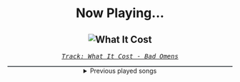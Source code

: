 <div align="center"> 
<h1>Now Playing...</h1>

![What It Cost](https://i.scdn.co/image/ab67616d00001e02e5f6f7ec99735d7b870f18ae)
--
_<samp><a href="https://open.spotify.com/track/0XL8gRZn7tUoYgq9nLZhjU">Track: What It Cost - Bad Omens</a></samp>_

<div style="border: 1px #4B5054 solid"></div>
<details>
  <summary>
    Previous played songs
  </summary>
  <table>
    <thead>
      <tr>
        <th>
          Artist
        </th>
        <th>
          Song
        </th>
        <th>
          Link
        </th>
      </tr>
    </thead>
    <tbody>
      <tr><td>Bad Omens</td><td>What It Cost</td><td><a href="https://open.spotify.com/track/0XL8gRZn7tUoYgq9nLZhjU">https://open.spotify.com/track/0XL8gRZn7tUoYgq9nLZhjU</a></td></tr><tr><td>Bad Omens</td><td>Like A Villain</td><td><a href="https://open.spotify.com/track/0xoyUiHhxVH4gwb0CRgNmg">https://open.spotify.com/track/0xoyUiHhxVH4gwb0CRgNmg</a></td></tr><tr><td>Bad Omens</td><td>ARTIFICIAL SUICIDE</td><td><a href="https://open.spotify.com/track/2Qv8xJzenocwXyGlMU5PaC">https://open.spotify.com/track/2Qv8xJzenocwXyGlMU5PaC</a></td></tr><tr><td>Bad Omens</td><td>Somebody else.</td><td><a href="https://open.spotify.com/track/6FghSTlzBr93mtoBzxvz0A">https://open.spotify.com/track/6FghSTlzBr93mtoBzxvz0A</a></td></tr><tr><td>Bad Omens</td><td>CONCRETE JUNGLE</td><td><a href="https://open.spotify.com/track/6yCysJaY0lFqHnrHvaR4pF">https://open.spotify.com/track/6yCysJaY0lFqHnrHvaR4pF</a></td></tr><tr><td>Disturbed</td><td>Hey You</td><td><a href="https://open.spotify.com/track/4htDVrtEQig7ONhZCkumo9">https://open.spotify.com/track/4htDVrtEQig7ONhZCkumo9</a></td></tr><tr><td>Disturbed</td><td>Feeding the Fire</td><td><a href="https://open.spotify.com/track/33l1p3N7TCrWluW4grQdpv">https://open.spotify.com/track/33l1p3N7TCrWluW4grQdpv</a></td></tr><tr><td>Knox</td><td>Sneakers</td><td><a href="https://open.spotify.com/track/3eLfICfDzCQrP8pOajVGiJ">https://open.spotify.com/track/3eLfICfDzCQrP8pOajVGiJ</a></td></tr><tr><td>Knox</td><td>Sneakers</td><td><a href="https://open.spotify.com/track/3eLfICfDzCQrP8pOajVGiJ">https://open.spotify.com/track/3eLfICfDzCQrP8pOajVGiJ</a></td></tr><tr><td>Unlike Pluto</td><td>Sinking Sand</td><td><a href="https://open.spotify.com/track/2jh2aLkQDrAe3HmzwWVtXr">https://open.spotify.com/track/2jh2aLkQDrAe3HmzwWVtXr</a></td></tr><tr><td>Fabvl</td><td>Cross My Heart Reimagined</td><td><a href="https://open.spotify.com/track/2N5Hlc4bQ1O4rlNRQ0LBrJ">https://open.spotify.com/track/2N5Hlc4bQ1O4rlNRQ0LBrJ</a></td></tr><tr><td>Caliban</td><td>THE SHADOW</td><td><a href="https://open.spotify.com/track/2jSPZh9sNf3qSMlLJrRyZX">https://open.spotify.com/track/2jSPZh9sNf3qSMlLJrRyZX</a></td></tr><tr><td>Celldweller</td><td>Into the Void - Misfit Remix</td><td><a href="https://open.spotify.com/track/04lDp1iHv69KS0TwvaPAOl">https://open.spotify.com/track/04lDp1iHv69KS0TwvaPAOl</a></td></tr><tr><td>Halocene</td><td>Unholy</td><td><a href="https://open.spotify.com/track/2UpTMomuMRLktikLrPFSYw">https://open.spotify.com/track/2UpTMomuMRLktikLrPFSYw</a></td></tr><tr><td>Halocene</td><td>Unholy</td><td><a href="https://open.spotify.com/track/2UpTMomuMRLktikLrPFSYw">https://open.spotify.com/track/2UpTMomuMRLktikLrPFSYw</a></td></tr><tr><td>NF</td><td>Time - Edit</td><td><a href="https://open.spotify.com/track/68Vm2W4oURsPV3121vUZgB">https://open.spotify.com/track/68Vm2W4oURsPV3121vUZgB</a></td></tr><tr><td>Icon For Hire</td><td>Venom</td><td><a href="https://open.spotify.com/track/4cQWvdxRi6IvEQBbgDveQI">https://open.spotify.com/track/4cQWvdxRi6IvEQBbgDveQI</a></td></tr><tr><td>The Raven Age</td><td>Fleur de lis</td><td><a href="https://open.spotify.com/track/4uTEG0XN5AF7aZdSAuVkLX">https://open.spotify.com/track/4uTEG0XN5AF7aZdSAuVkLX</a></td></tr><tr><td>Northlane</td><td>Eclipse</td><td><a href="https://open.spotify.com/track/6h74TgEDZ4n25q6fxbqbjE">https://open.spotify.com/track/6h74TgEDZ4n25q6fxbqbjE</a></td></tr><tr><td>Tartalo Music</td><td>The Awakening of the Celts</td><td><a href="https://open.spotify.com/track/38fCCfSv3Lb2pBHoUqradg">https://open.spotify.com/track/38fCCfSv3Lb2pBHoUqradg</a></td></tr>
    </tbody>
  </table>
</details>

</div>
